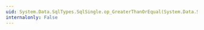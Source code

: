 ```yaml
---
uid: System.Data.SqlTypes.SqlSingle.op_GreaterThanOrEqual(System.Data.SqlTypes.SqlSingle,System.Data.SqlTypes.SqlSingle)
internalonly: False
---
```

